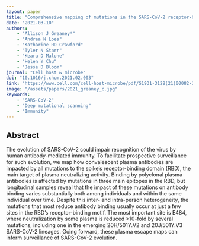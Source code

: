 ```yaml
---
layout: paper
title: "Comprehensive mapping of mutations in the SARS-CoV-2 receptor-binding domain that affect recognition by polyclonal human plasma antibodies"
date: "2021-03-10"
authors: 
    - "Allison J Greaney*"
    - "Andrea N Loes"
    - "Katharine HD Crawford"
    - "Tyler N Starr"
    - "Keara D Malone"
    - "Helen Y Chu"
    - "Jesse D Bloom"
journal: "Cell host & microbe"
doi: "10.1016/j.chom.2021.02.003"
link: "https://www.cell.com/cell-host-microbe/pdf/S1931-3128(21)00082-2.pdf"
image: "/assets/papers/2021_greaney_c.jpg"
keywords:
    - "SARS-CoV-2"
    - "Deep mutational scanning"
    - "Immunity"
---
```


## Abstract

The evolution of SARS-CoV-2 could impair recognition of the virus by human antibody-mediated immunity. To facilitate prospective surveillance for such evolution, we map how convalescent plasma antibodies are impacted by all mutations to the spike’s receptor-binding domain (RBD), the main target of plasma neutralizing activity. Binding by polyclonal plasma antibodies is affected by mutations in three main epitopes in the RBD, but longitudinal samples reveal that the impact of these mutations on antibody binding varies substantially both among individuals and within the same individual over time. Despite this inter- and intra-person heterogeneity, the mutations that most reduce antibody binding usually occur at just a few sites in the RBD’s receptor-binding motif. The most important site is E484, where neutralization by some plasma is reduced >10-fold by several mutations, including one in the emerging 20H/501Y.V2 and 20J/501Y.V3 SARS-CoV-2 lineages. Going forward, these plasma escape maps can inform surveillance of SARS-CoV-2 evolution.
